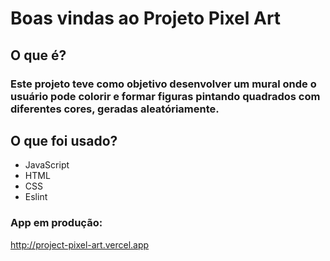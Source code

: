 # Boas vindas ao Projeto Pixel Art

## O que é?

### Este projeto teve como objetivo desenvolver um mural onde o usuário pode colorir e formar figuras pintando quadrados com diferentes cores, geradas aleatóriamente.

## O que foi usado?

- JavaScript
- HTML
- CSS
- Eslint

### App em produção:
http://project-pixel-art.vercel.app
